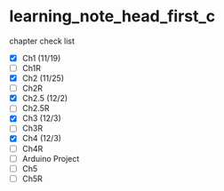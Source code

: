 # learning_note_head_first_c
chapter check list
- [x] Ch1 (11/19)
- [ ] Ch1R
- [x] Ch2 (11/25)
- [ ] Ch2R
- [x] Ch2.5 (12/2)
- [ ] Ch2.5R
- [x] Ch3 (12/3)
- [ ] Ch3R
- [x] Ch4 (12/3)
- [ ] Ch4R
- [ ] Arduino Project
- [ ] Ch5
- [ ] Ch5R
